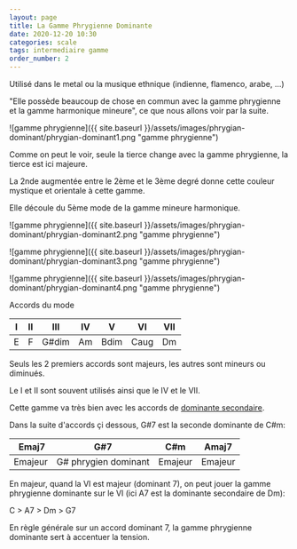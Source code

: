 ```yaml
---
layout: page
title: La Gamme Phrygienne Dominante
date: 2020-12-20 10:30
categories: scale
tags: intermediaire gamme
order_number: 2
---
```


Utilisé dans le metal ou la musique ethnique (indienne, flamenco, arabe, ...)

"Elle possède beaucoup de chose en commun avec la gamme phrygienne et la gamme harmonique mineure", ce que nous allons voir par la suite.

![gamme phrygienne]({{ site.baseurl }}/assets/images/phrygian-dominant/phrygian-dominant1.png "gamme phrygienne")

Comme on peut le voir, seule la tierce change avec la gamme phrygienne, la tierce est ici majeure.

La 2nde augmentée entre le 2ème et le 3ème degré donne cette couleur mystique et orientale à cette gamme.

Elle découle du 5ème mode de la gamme mineure harmonique.

![gamme phrygienne]({{ site.baseurl }}/assets/images/phrygian-dominant/phrygian-dominant2.png "gamme phrygienne")

![gamme phrygienne]({{ site.baseurl }}/assets/images/phrygian-dominant/phrygian-dominant3.png "gamme phrygienne")

![gamme phrygienne]({{ site.baseurl }}/assets/images/phrygian-dominant/phrygian-dominant4.png "gamme phrygienne")

Accords du mode

| I | II |  III  | IV |   V   |  VI  | VII |
|---|----|-------|----|-------|------|-----|
| E |  F | G#dim | Am | Bdim  | Caug |  Dm |

Seuls les 2 premiers accords sont majeurs, les autres sont mineurs ou diminués.

Le I et II sont souvent utilisés ainsi que le IV et le VII.

Cette gamme va très bien avec les accords de [dominante secondaire](../_theorie/secondary-dominant.md).

Dans la suite d'accords çi dessous, G#7 est la seconde dominante de C#m:

| Emaj7   | G#7                  | C#m     | Amaj7   |
|---------|----------------------|---------|---------|
| Emajeur | G# phrygien dominant | Emajeur | Emajeur |

En majeur, quand la VI est majeur (dominant 7), on peut jouer la gamme phrygienne dominante sur le VI (ici A7 est la dominante secondaire de Dm):

C > A7 > Dm > G7

En règle générale sur un accord dominant 7, la gamme phrygienne dominante sert à accentuer la tension.